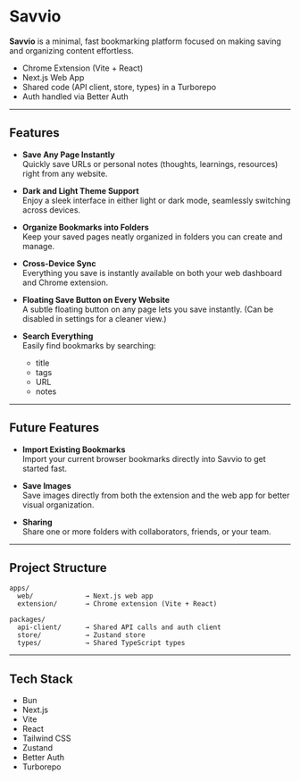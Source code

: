 # Savvio

**Savvio** is a minimal, fast bookmarking platform focused on making saving and organizing content effortless.

- Chrome Extension (Vite + React)
- Next.js Web App
- Shared code (API client, store, types) in a Turborepo
- Auth handled via Better Auth

---

## Features

- **Save Any Page Instantly**  
  Quickly save URLs or personal notes (thoughts, learnings, resources) right from any website.

- **Dark and Light Theme Support**  
  Enjoy a sleek interface in either light or dark mode, seamlessly switching across devices.

- **Organize Bookmarks into Folders**  
  Keep your saved pages neatly organized in folders you can create and manage.

- **Cross-Device Sync**  
  Everything you save is instantly available on both your web dashboard and Chrome extension.

- **Floating Save Button on Every Website**  
  A subtle floating button on any page lets you save instantly. (Can be disabled in settings for a cleaner view.)

- **Search Everything**  
  Easily find bookmarks by searching:
  - title
  - tags
  - URL
  - notes

---

## Future Features

- **Import Existing Bookmarks**  
  Import your current browser bookmarks directly into Savvio to get started fast.

- **Save Images**  
  Save images directly from both the extension and the web app for better visual organization.

- **Sharing**  
  Share one or more folders with collaborators, friends, or your team.

---

## Project Structure

```
apps/
  web/             → Next.js web app
  extension/       → Chrome extension (Vite + React)

packages/
  api-client/      → Shared API calls and auth client
  store/           → Zustand store
  types/           → Shared TypeScript types
```

---

## Tech Stack

- Bun
- Next.js
- Vite
- React
- Tailwind CSS
- Zustand
- Better Auth
- Turborepo
